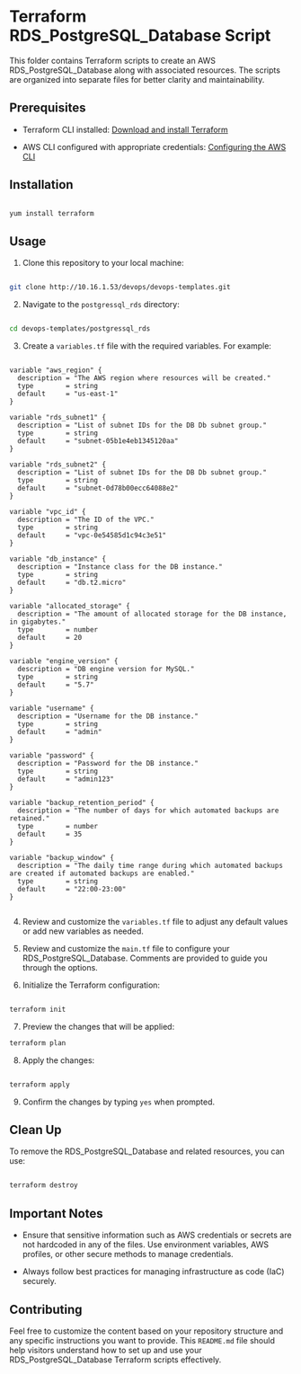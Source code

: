 # Terraform RDS_PostgreSQL_Database Script

This folder contains Terraform scripts to create an AWS RDS_PostgreSQL_Database along with associated resources. The scripts are organized into separate files for better clarity and maintainability.

## Prerequisites

- Terraform CLI installed: [Download and install Terraform](https://www.terraform.io/downloads.html)

- AWS CLI configured with appropriate credentials: [Configuring the AWS CLI](https://docs.aws.amazon.com/cli/latest/userguide/cli-configure-quickstart.html)

## Installation


```bash

yum install terraform

```

## Usage

1. Clone this repository to your local machine:

 ```bash

git clone http://10.16.1.53/devops/devops-templates.git

```

2. Navigate to the `postgressql_rds` directory:

 ```bash

cd devops-templates/postgressql_rds

```

3. Create a `variables.tf` file with the required variables. For example: 

```hcl

variable "aws_region" {
  description = "The AWS region where resources will be created."
  type        = string
  default     = "us-east-1"
}

variable "rds_subnet1" {
  description = "List of subnet IDs for the DB Db subnet group."
  type        = string
  default     = "subnet-05b1e4eb1345120aa"
}

variable "rds_subnet2" {
  description = "List of subnet IDs for the DB Db subnet group."
  type        = string
  default     = "subnet-0d78b00ecc64088e2"
}

variable "vpc_id" {
  description = "The ID of the VPC."
  type        = string
  default     = "vpc-0e54585d1c94c3e51" 
}

variable "db_instance" {
  description = "Instance class for the DB instance."
  type        = string
  default     = "db.t2.micro"
}

variable "allocated_storage" {
  description = "The amount of allocated storage for the DB instance, in gigabytes."
  type        = number
  default     = 20
}

variable "engine_version" {
  description = "DB engine version for MySQL."
  type        = string
  default     = "5.7"
}

variable "username" {
  description = "Username for the DB instance."
  type        = string
  default     = "admin"
}

variable "password" {
  description = "Password for the DB instance."
  type        = string
  default     = "admin123"
}

variable "backup_retention_period" {
  description = "The number of days for which automated backups are retained."
  type        = number
  default     = 35
}

variable "backup_window" {
  description = "The daily time range during which automated backups are created if automated backups are enabled."
  type        = string
  default     = "22:00-23:00"
}
 

``` 

4. Review and customize the `variables.tf` file to adjust any default values or add new variables as needed.
 
5. Review and customize the `main.tf` file to configure your RDS_PostgreSQL_Database. Comments are provided to guide you through the options.
 
6. Initialize the Terraform configuration:

```bash

terraform init

```

7. Preview the changes that will be applied:
 
```bash
terraform plan

```

 

8. Apply the changes:

 

```bash

terraform apply

```


9. Confirm the changes by typing `yes` when prompted.

## Clean Up

To remove the RDS_PostgreSQL_Database and related resources, you can use: 

```bash

terraform destroy

```

## Important Notes

- Ensure that sensitive information such as AWS credentials or secrets are not hardcoded in any of the files. Use environment variables, AWS profiles, or other secure methods to manage credentials.

- Always follow best practices for managing infrastructure as code (IaC) securely.

## Contributing

 

Feel free to customize the content based on your repository structure and any specific instructions you want to provide. This `README.md` file should help visitors understand how to set up and use your RDS_PostgreSQL_Database Terraform scripts effectively.

